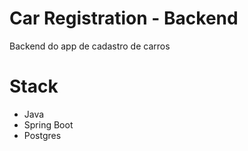 # Car Registration - Backend
Backend do app de cadastro de carros

# Stack
  - Java
  - Spring Boot
  - Postgres
